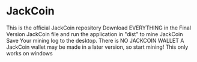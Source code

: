 # JackCoin
This is the official JackCoin repository
Download EVERYTHING in the Final Version JackCoin file and run the application in "dist" to mine JackCoin
Save Your mining log to the desktop.  There is NO JACKCOIN WALLET
A JackCoin wallet may be made in a later version, so start mining!
This only works on windows
